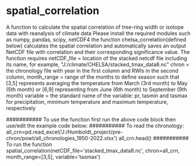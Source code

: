 # spatial_correlation
A function to calculate the spatial correlation of tree-ring width or isotope data with reanalysis of climate data
Please install the required modules such as numpy, pandas, scipy, netCDF4
the function chelsa_correlation(defined below) calculates the spatial correlation and automatically saves an output NetCDF file with correlation and their corresponding significance value. The function requires 
netCDF_file = location of the stacked netcdf file including its name, for example, "J:/climate/CHELSA/stacked_tmax_data8.nc"
chron = the chronology file with year in the first column and RWIs in the second column,
month_range = range of the months to define season such that [3,5] represents averaging the temperature from March (3rd month) to May (5th month) or [6,9] representing from June (6th month) to September (9th month)
variable = the standard name of the variable: pr, tasmin and tasmax for precipitation, minimum temperature and maximum temperature, respectively


########### To use the function first run the above code block then use/edit the example code below:
########### To read the chronology:
all_crn=pd.read_excel('J:/Humboldt_project/pre-chron/powt/all_chronologies_1950-2022.xlsx')
all_crn.head()
########### To run the function
spatial_correlation(netCDF_file='stacked_tmax_data8.nc', chron=all_crn, month_range=[3,5], variable='tasmax')
